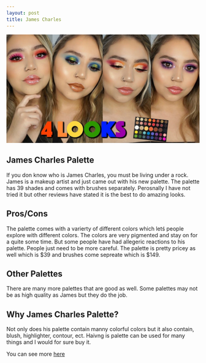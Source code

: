 ```yaml
---
layout: post
title: James Charles 
---
```


![Makeup looks](/images/girl.jpg)


## James Charles Palette
If you don know who is James Charles, you must be living under a rock. James is a makeup artist and just came out with his new palette. The palette has 39 shades and comes with brushes separately. Perosnally I have not tried it but other reviews have stated it is the best to do amazing looks. 

## Pros/Cons
The palette comes with a varierty of different colors which letś people explore with different colors. The colors are very pigmented and stay on for a quite some time. But some people have had allegeric reactions to his palette. People just need to be more careful. The palette is pretty pricey as well which is $39 and brushes come sepreate which is $149.

## Other Palettes
There are many more palettes that are good as well. Some palettes may not be as high quality as James but they do the job.

## Why James Charles Palette?
Not only does his palette contain manny colorful colors but it also contain, blush, highlighter, contour, ect. Haivng is palette can be used for many things and I would for sure buy it.

You can see more [here](https://www.ulta.com/james-charles-palette?productId=pimprod2001848)
